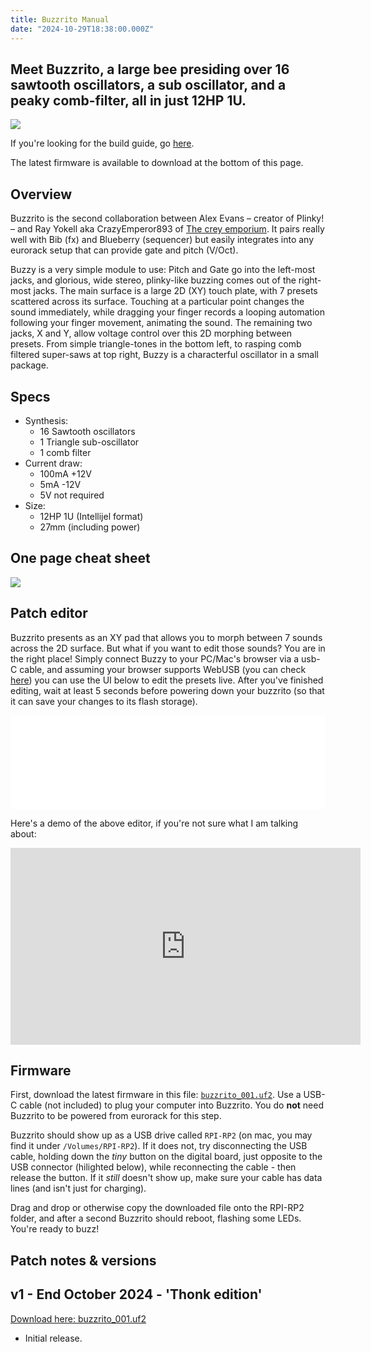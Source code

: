 ```yaml
---
title: Buzzrito Manual
date: "2024-10-29T18:38:00.000Z"
---
```

## Meet Buzzrito, a large bee presiding over 16 sawtooth oscillators, a sub oscillator, and a peaky comb-filter, all in just 12HP 1U.

<img src="/buzzritospin.gif">

If you're looking for the build guide, go <a href="docs/build-guide_buzzy">here</a>.

The latest firmware is available to download at the bottom of this page. 

## Overview
Buzzrito is the second collaboration between Alex Evans – creator of Plinky! – and Ray Yokell aka CrazyEmperor893 of <a href="https://crey.space">The crey emporium</a>. It pairs really well with Bib (fx) and Blueberry (sequencer) but easily integrates into any eurorack setup that can provide gate and pitch (V/Oct).

Buzzy is a very simple module to use: Pitch and Gate go into the left-most jacks, and glorious, wide stereo, plinky-like buzzing comes out of the right-most jacks. The main surface is a large 2D (XY) touch plate, with 7 presets scattered across its surface. Touching at a particular point changes the sound immediately, while dragging your finger records a looping automation following your finger movement, animating the sound. The remaining two jacks, X and Y, allow voltage control over this 2D morphing between presets. From simple triangle-tones in the bottom left, to rasping comb filtered super-saws at top right, Buzzy is a characterful oscillator in a small package. 

## Specs
* Synthesis:
    * 16 Sawtooth oscillators
    * 1 Triangle sub-oscillator
    * 1 comb filter
* Current draw: 
    * 100mA +12V
    * 5mA -12V
    * 5V not required
* Size: 
    * 12HP 1U (Intellijel format)
    * 27mm (including power)

## One page cheat sheet

<a href="buzzrito_manual.png" target="blank"><img src="buzzrito_manual.png"></a>

## Patch editor

Buzzrito presents as an XY pad that allows you to morph between 7 sounds across the 2D surface. But what if you want to edit those sounds? You are in the right place! Simply connect Buzzy to your PC/Mac's browser via a usb-C cable, and assuming your browser supports WebUSB (you can check [here](https://caniuse.com/?search=webusb)) you can use the UI below to edit the presets live. After you've finished editing, wait at least 5 seconds before powering down your buzzrito (so that it can save your changes to its flash storage).

<iframe id="embedded-frame" src="/buzzy_presets.html" style="border: none;" width="100%"></iframe>
<script>
  window.addEventListener('message', function(event) {
    console.log(event.data);
    if (event.data && event.data.height) {
      const iframe = document.getElementById('embedded-frame');
      iframe.style.height = event.data.height + 'px';
    }
  });
</script>

Here's a demo of the above editor, if you're not sure what I am talking about:
<iframe width="560" height="315" src="https://www.youtube.com/embed/rJC73ZvjzAI?si=aJrhNecRch8Lq6A5" title="YouTube video player" frameborder="0" allow="accelerometer; autoplay; clipboard-write; encrypted-media; gyroscope; picture-in-picture; web-share" referrerpolicy="strict-origin-when-cross-origin" allowfullscreen></iframe>

## Firmware

First, download the latest firmware in this file: <a href="buddies-firmware/buzzrito_001.uf2">`buzzrito_001.uf2`</a>.
Use a USB-C cable (not included) to plug your computer into Buzzrito. You do **not** need Buzzrito to be powered from eurorack for this step. 

Buzzrito should show up as a USB drive called `RPI-RP2` (on mac, you may find it under `/Volumes/RPI-RP2`). If it does not, try disconnecting the USB cable, holding down the *tiny* button on the digital board, just  opposite to the USB connector (hilighted below), while reconnecting the cable - then release the button. If it *still* doesn't show up, make sure your cable has data lines (and isn't just for charging).

Drag and drop or otherwise copy the downloaded file onto the RPI-RP2 folder, and after a second Buzzrito should reboot, flashing some LEDs. You're ready to buzz!

## Patch notes & versions

## v1 - End October 2024 - 'Thonk edition'
[Download here: buzzrito_001.uf2](buddies-firmware/buzzrito_001.uf2)
* Initial release.
